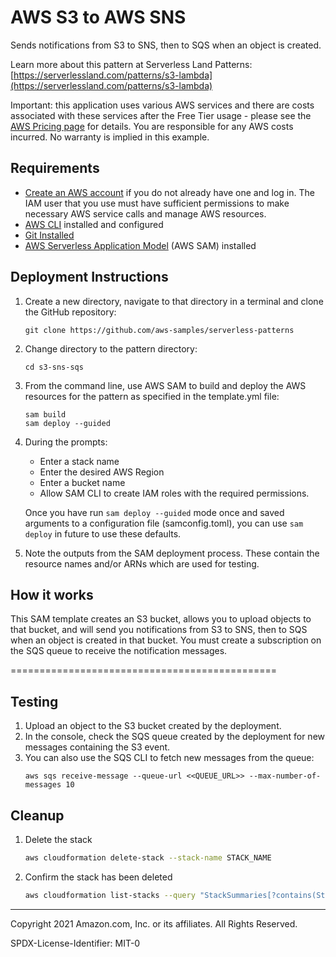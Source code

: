 # AWS S3 to AWS SNS 

Sends notifications from S3 to SNS, then to SQS when an object is created.

Learn more about this pattern at Serverless Land Patterns: [https://serverlessland.com/patterns/s3-lambda](https://serverlessland.com/patterns/s3-lambda)

Important: this application uses various AWS services and there are costs associated with these services after the Free Tier usage - please see the [AWS Pricing page](https://aws.amazon.com/pricing/) for details. You are responsible for any AWS costs incurred. No warranty is implied in this example.

## Requirements

* [Create an AWS account](https://portal.aws.amazon.com/gp/aws/developer/registration/index.html) if you do not already have one and log in. The IAM user that you use must have sufficient permissions to make necessary AWS service calls and manage AWS resources.
* [AWS CLI](https://docs.aws.amazon.com/cli/latest/userguide/install-cliv2.html) installed and configured
* [Git Installed](https://git-scm.com/book/en/v2/Getting-Started-Installing-Git)
* [AWS Serverless Application Model](https://docs.aws.amazon.com/serverless-application-model/latest/developerguide/serverless-sam-cli-install.html) (AWS SAM) installed

## Deployment Instructions

1. Create a new directory, navigate to that directory in a terminal and clone the GitHub repository:
    ``` 
    git clone https://github.com/aws-samples/serverless-patterns
    ```
1. Change directory to the pattern directory:
    ```
    cd s3-sns-sqs
    ```
1. From the command line, use AWS SAM to build and deploy the AWS resources for the pattern as specified in the template.yml file:
    ```
    sam build
    sam deploy --guided
    ```
1. During the prompts:
    * Enter a stack name
    * Enter the desired AWS Region
    * Enter a bucket name
    * Allow SAM CLI to create IAM roles with the required permissions.

    Once you have run `sam deploy --guided` mode once and saved arguments to a configuration file (samconfig.toml), you can use `sam deploy` in future to use these defaults.

1. Note the outputs from the SAM deployment process. These contain the resource names and/or ARNs which are used for testing.

## How it works

This SAM template creates an S3 bucket, allows you to upload objects to that bucket, and will send you notifications from S3 to SNS, then to SQS when an object is created in that bucket. You must create a subscription on the SQS queue to receive the notification messages. 

==============================================

## Testing

1. Upload an object to the S3 bucket created by the deployment.
2. In the console, check the SQS queue created by the deployment for new messages containing the S3 event.
3. You can also use the SQS CLI to fetch new messages from the queue:
    ```
    aws sqs receive-message --queue-url <<QUEUE_URL>> --max-number-of-messages 10
    ```

## Cleanup
 
1. Delete the stack
    ```bash
    aws cloudformation delete-stack --stack-name STACK_NAME
    ```
1. Confirm the stack has been deleted
    ```bash
    aws cloudformation list-stacks --query "StackSummaries[?contains(StackName,'STACK_NAME')].StackStatus"
    ```
----
Copyright 2021 Amazon.com, Inc. or its affiliates. All Rights Reserved.

SPDX-License-Identifier: MIT-0
